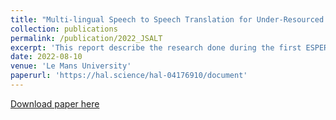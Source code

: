 ```yaml
---
title: "Multi-lingual Speech to Speech Translation for Under-Resourced Languages"
collection: publications
permalink: /publication/2022_JSALT
excerpt: 'This report describe the research done during the first ESPERANTO/JSALT workshop from the 13th June 2022 to the 5th of August 2022.'
date: 2022-08-10
venue: 'Le Mans University'
paperurl: 'https://hal.science/hal-04176910/document'
---
```

[Download paper here](https://hal.science/hal-04176910/document)
